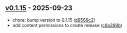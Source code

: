 ## [v0.1.15](https://github.com/chrisBrookes93/devstash/releases/tag/v0.1.15) - 2025-09-23

- chore: bump version to 0.1.15 ([d8568c2](https://github.com/chrisBrookes93/devstash/commit/d8568c2519ab14e8400a042db16f61baf9756c32))
- add content permissions to create release ([c8a389b](https://github.com/chrisBrookes93/devstash/commit/c8a389bbb2956c01dfac02b52578b2d5ecefa2c5))

